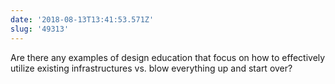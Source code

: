 ```yaml
---
date: '2018-08-13T13:41:53.571Z'
slug: '49313'
---
```


Are there any examples of design education that focus on how to effectively utilize existing infrastructures vs. blow everything up and start over?
